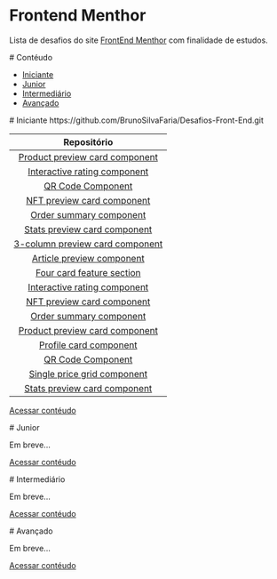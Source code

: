 
# Frontend Menthor

Lista de desafios do site [FrontEnd Menthor](https://www.frontendmentor.io/) com finalidade de estudos.


<a name="contéudo"> 
# Contéudo
</a>


- [Iniciante](#iniciante)
- [Junior](#junior)
- [Intermediário](#intermediário)
- [Avançado](#avançado)


<a name="iniciante"> 
# Iniciante 
</a>
https://github.com/BrunoSilvaFaria/Desafios-Front-End.git
<!-- https://github.com/BrunoSilvaFaria/Desafios-Front-End/tree/main/FrontEndMenthor/Newbie/ -->

|  Repositório   |
|:--------------:|
|[Product preview card component](https://github.com/BrunoSilvaFaria/Desafios-Front-End/tree/main/FrontEndMenthor/Newbie/product-preview-card-component) |
| [Interactive rating component](https://github.com/BrunoSilvaFaria/Desafios-Front-End/tree/main/FrontEndMenthor/Newbie/interactive-rating-component)|
| [QR Code Component](https://github.com/BrunoSilvaFaria/Desafios-Front-End/tree/main/FrontEndMenthor/Newbie/qr-code-component) |
| [NFT preview card component](https://github.com/BrunoSilvaFaria/Desafios-Front-End/tree/main/FrontEndMenthor/Newbie/nft-preview-card-component)|
| [Order summary component](https://github.com/BrunoSilvaFaria/Desafios-Front-End/tree/main/FrontEndMenthor/Newbie/order-summary-component-)  |
| [Stats preview card component](https://github.com/BrunoSilvaFaria/Desafios-Front-End/tree/main/FrontEndMenthor/Newbie/stats-preview-card-component)|
| [3-column preview card component](https://github.com/BrunoSilvaFaria/Desafios-Front-End/tree/main/FrontEndMenthor/Newbie/3-column-preview-card-component) |
| [Article preview component](https://github.com/BrunoSilvaFaria/Desafios-Front-End/tree/main/FrontEndMenthor/Newbie/article-preview-component-master)|
| [Four card feature section](https://github.com/BrunoSilvaFaria/Desafios-Front-End/tree/main/FrontEndMenthor/Newbie/four-card-feature-section-master)|
| [Interactive rating component](https://github.com/BrunoSilvaFaria/Desafios-Front-End/tree/main/FrontEndMenthor/Newbie/interactive-rating-component-main)|
| [NFT preview card component](https://github.com/BrunoSilvaFaria/Desafios-Front-End/tree/main/FrontEndMenthor/Newbie/nft-preview-card-component-main)|
| [Order summary component](https://github.com/BrunoSilvaFaria/Desafios-Front-End/tree/main/FrontEndMenthor/Newbie/order-summary-component-)  |
|[Product preview card component](https://github.com/BrunoSilvaFaria/Desafios-Front-End/tree/main/FrontEndMenthor/Newbie/product-preview-card-component) |
| [Profile card component](https://github.com/BrunoSilvaFaria/Desafios-Front-End/tree/main/FrontEndMenthor/Newbie/profile-card-component-) |
| [QR Code Component](https://github.com/BrunoSilvaFaria/Desafios-Front-End/tree/main/FrontEndMenthor/Newbie/qr-code-component-main) |
| [Single price grid component](https://github.com/BrunoSilvaFaria/Desafios-Front-End/tree/main/FrontEndMenthor/Newbie/single-price-component-master) |
| [Stats preview card component](https://github.com/BrunoSilvaFaria/Desafios-Front-End/tree/main/FrontEndMenthor/Newbie/stats-preview-card-component)|



[Acessar contéudo](#contéudo)

<a name="junior"> 
# Junior
</a>

Em breve...


[Acessar contéudo](#contéudo)

<a name="intermediário"> 
# Intermediário
</a>

Em breve...

[Acessar contéudo](#contéudo)

<a name="avançado"> 
# Avançado
</a>

Em breve...

[Acessar contéudo](#contéudo)
